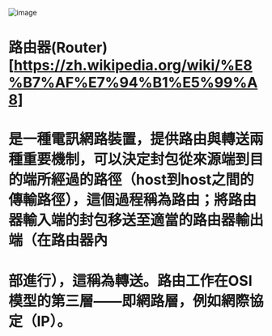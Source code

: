 ![image](https://user-images.githubusercontent.com/91179289/138015084-101929eb-40ff-4ee2-a5e7-92b613cd7892.png)
#
#
#
#
#
# 路由器(Router)[https://zh.wikipedia.org/wiki/%E8%B7%AF%E7%94%B1%E5%99%A8]
#   是一種電訊網路裝置，提供路由與轉送兩種重要機制，可以決定封包從來源端到目的端所經過的路徑（host到host之間的傳輸路徑），這個過程稱為路由；將路由器輸入端的封包移送至適當的路由器輸出端（在路由器內
#   部進行），這稱為轉送。路由工作在OSI模型的第三層——即網路層，例如網際協定（IP）。
#
#
#
#
#
